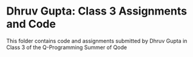 # Dhruv Gupta: Class 3 Assignments and Code
This folder contains code and assignments submitted by Dhruv Gupta in Class 3 of the Q-Programming Summer of Qode